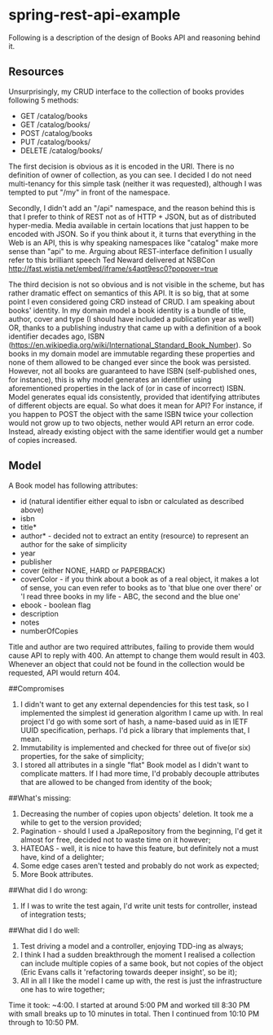 # spring-rest-api-example

Following is a description of the design of Books API and reasoning behind it.

## Resources
Unsurprisingly, my CRUD interface to the collection of books provides following 5 methods:

- GET /catalog/books
- GET /catalog/books/<id>
- POST /catalog/books
- PUT /catalog/books/<id>
- DELETE /catalog/books/<id>

The first decision is obvious as it is encoded in the URI. There is no definition of owner of collection, as you can see. I decided I do not need multi-tenancy for this simple task (neither it was requested), although I was tempted to put "/my" in front of the namespace.  

Secondly, I didn't add an "/api" namespace, and the reason behind this is that I prefer to think of REST not as of HTTP + JSON, but as of distributed hyper-media. Media available in certain locations that just happen to be encoded with JSON. So if you think about it, it turns that everything in the Web is an API, this is why speaking namespaces like "catalog" make more sense than "api" to me. Arguing about REST-interface definition I usually refer to this brilliant speech Ted Neward delivered at NSBCon http://fast.wistia.net/embed/iframe/s4aqt9esc0?popover=true  

The third decision is not so obvious and is not visible in the scheme, but has rather dramatic effect on semantics of this API. It is so big, that at some point I even considered going CRD instead of CRUD. I am speaking about books' identity. In my domain model a book identity is a bundle of title, author, cover and type (I should have included a publication year as well) OR, thanks to a publishing industry that came up with a definition of a book identifier decades ago, ISBN (https://en.wikipedia.org/wiki/International_Standard_Book_Number). So books in my domain model are immutable regarding these properties and none of them allowed to be changed ever since the book was persisted. However, not all books are guaranteed to have ISBN (self-published ones, for instance), this is why model generates an identifier using aforementioned properties in the lack of (or in case of incorrect) ISBN. Model generates equal ids consistently, provided that identifying attributes of different objects are equal. 
So what does it mean for API? For instance, if you happen to POST the object with the same ISBN twice your collection would not grow up to two objects, nether would API return an error code. Instead, already existing object with the same identifier would get a number of copies increased.  

## Model
A Book model has following attributes:
- id (natural identifier either equal to isbn or calculated as described above)
- isbn
- title*
- author* - decided not to extract an entity (resource) to represent an author for the sake of simplicity
- year
- publisher
- cover (either NONE, HARD or PAPERBACK)
- coverColor - if you think about a book as of a real object, it makes a lot of sense, you can even refer to books as to 'that blue one over there' or 'I read three books in my life - ABC, the second and the blue one'
- ebook - boolean flag
- description
- notes
- numberOfCopies

Title and author are two required attributes, failing to provide them would cause API to reply with 400. An attempt to change them would result in 403. Whenever an object that could not be found in the collection would be requested, API would return 404.

##Compromises
1. I didn't want to get any external dependencies for this test task, so I implemented the simplest id generation algorithm I came up with. In real project I'd go with some sort of hash, a name-based uuid as in IETF UUID specification, perhaps. I'd pick a library that implements that, I mean.
2. Immutability is implemented and checked for three out of five(or six) properties, for the sake of simplicity;
3. I stored all attributes in a single "flat" Book model as I didn't want to complicate matters. If I had more time, I'd probably decouple attributes that are allowed to be changed from identity of the book;

##What's missing:
1. Decreasing the number of copies upon objects' deletion. It took me a while to get to the version provided;
2. Pagination - should I used a JpaRepository from the beginning, I'd get it almost for free, decided not to waste time on it however;
3. HATEOAS - well, it is nice to have this feature, but definitely not a must have, kind of a delighter;
4. Some edge cases aren't tested and probably do not work as expected;
5. More Book attributes.

##What did I do wrong:
1. If I was to write the test again, I'd write unit tests for controller, instead of integration tests;

##What did I do well:
1. Test driving a model and a controller, enjoying TDD-ing as always;
2. I think I had a sudden breakthrough the moment I realised a collection can include multiple copies of a same book, but not copies of the object (Eric Evans calls it 'refactoring towards deeper insight', so be it);
3. All in all I like the model I came up with, the rest is just the infrastructure one has to wire together;

Time it took: ~4:00. I started at around 5:00 PM and worked till 8:30 PM with small breaks up to 10 minutes in total. Then I continued from 10:10 PM through to 10:50 PM. 
